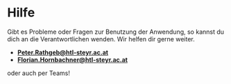 # Hilfe

Gibt es Probleme oder Fragen zur Benutzung der Anwendung, so kannst du dich an die Verantwortlichen wenden. Wir helfen dir gerne weiter.

- **Peter.Rathgeb@htl-steyr.ac.at**
- **Florian.Hornbachner@htl-steyr.ac.at**

oder auch per Teams!
